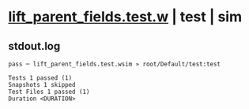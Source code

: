 # [lift_parent_fields.test.w](../../../../../examples/tests/valid/lift_parent_fields.test.w) | test | sim

## stdout.log
```log
pass ─ lift_parent_fields.test.wsim » root/Default/test:test

Tests 1 passed (1)
Snapshots 1 skipped
Test Files 1 passed (1)
Duration <DURATION>
```

